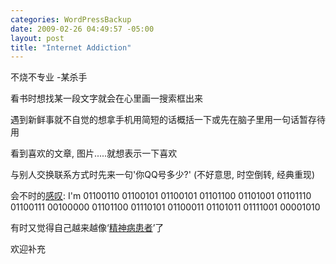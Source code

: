 ```yaml
--- 
categories: WordPressBackup
date: 2009-02-26 04:49:57 -05:00
layout: post
title: "Internet Addiction"
---
```

不烧不专业 -某杀手

<!--more-->

看书时想找某一段文字就会在心里画一搜索框出来

遇到新鲜事就不自觉的想拿手机用简短的话概括一下或先在脑子里用一句话暂存待用

看到喜欢的文章, 图片.....就想表示一下喜欢

与别人交换联系方式时先来一句'你QQ号多少?' (不好意思, 时空倒转, 经典重现)

会不时的<a href="http://twitter.com/google/status/1251523388" target="_blank">感叹</a>: I'm 01100110 01100101 01100101 01101100 01101001 01101110 01100111 00100000 01101100 01110101 01100011 01101011 01111001 00001010

有时又觉得自己越来越像‘<a href="http://news.xinhuanet.com/world/2008-11/12/content_10346190.htm" target="_blank">精神病患者</a>’了

欢迎补充
